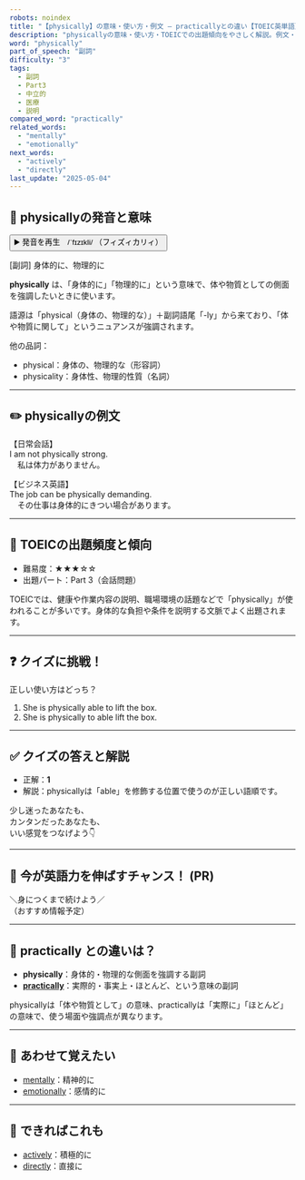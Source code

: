 ```yaml
---
robots: noindex
title: "【physically】の意味・使い方・例文 ― practicallyとの違い【TOEIC英単語】"
description: "physicallyの意味・使い方・TOEICでの出題傾向をやさしく解説。例文・クイズ付きでpracticallyとの違いもわかりやすく学べます。"
word: "physically"
part_of_speech: "副詞"
difficulty: "3"
tags:
  - 副詞
  - Part3
  - 中立的
  - 医療
  - 説明
compared_word: "practically"
related_words:
  - "mentally"
  - "emotionally"
next_words:
  - "actively"
  - "directly"
last_update: "2025-05-04"
---
```


## 🔰 physicallyの発音と意味

<button class="play-audio" onclick="playTTS('physically')">
  <span class="play-audio-main">
    ▶️ 発音を再生　/ˈfɪzɪkli/
  </span>
  <span class="play-audio-sub">
    （フィズィカリィ）
  </span>
</button>

[副詞] 身体的に、物理的に

**physically** は、「身体的に」「物理的に」という意味で、体や物質としての側面を強調したいときに使います。

語源は「physical（身体の、物理的な）」＋副詞語尾「-ly」から来ており、「体や物質に関して」というニュアンスが強調されます。

他の品詞：  
- physical：身体の、物理的な（形容詞）
- physicality：身体性、物理的性質（名詞）

---

## ✏️ physicallyの例文

【日常会話】  
I am not physically strong.  
　私は体力がありません。

【ビジネス英語】  
The job can be physically demanding.  
　その仕事は身体的にきつい場合があります。

---

## 🎯 TOEICの出題頻度と傾向

- 難易度：★★★☆☆
- 出題パート：Part 3（会話問題）

TOEICでは、健康や作業内容の説明、職場環境の話題などで「physically」が使われることが多いです。身体的な負担や条件を説明する文脈でよく出題されます。

---

## ❓ クイズに挑戦！

正しい使い方はどっち？

1. She is physically able to lift the box.  
2. She is physically to able lift the box.

---

## ✅ クイズの答えと解説

- 正解：**1**
- 解説：physicallyは「able」を修飾する位置で使うのが正しい語順です。

少し迷ったあなたも、  
カンタンだったあなたも、  
いい感覚をつなげよう👇️

---

## 🚀 今が英語力を伸ばすチャンス！ (PR)

<div class="info-center">
＼身につくまで続けよう／<br>  
（おすすめ情報予定）
</div>

---

## 🤔  practically との違いは？

- **physically**：身体的・物理的な側面を強調する副詞
- **[practically](/practically)**：実際的・事実上・ほとんど、という意味の副詞

physicallyは「体や物質として」の意味、practicallyは「実際に」「ほとんど」の意味で、使う場面や強調点が異なります。

---

## 🧩 あわせて覚えたい

- [mentally](/mentally)：精神的に
- [emotionally](/emotionally)：感情的に

---

## 📖 できればこれも

- [actively](/actively)：積極的に
- [directly](/directly)：直接に

<!-- cvid: aid21_bid24 -->
